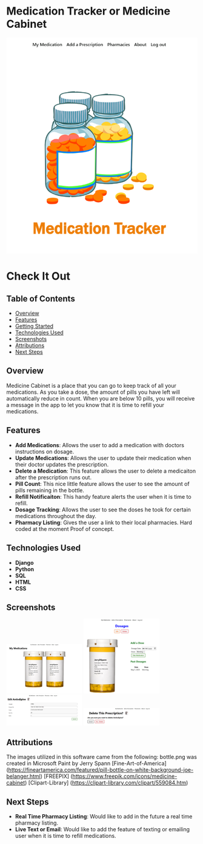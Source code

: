 # Medication Tracker or Medicine Cabinet

![Logo](main_app/static/images/README-images/logo-screen.png)

# Check It Out

## Table of Contents
- [Overview](#overview)
- [Features](#features)
- [Getting Started](#getting-started)
- [Technologies Used](#technologies-used)
- [Screenshots](#screenshots)
- [Attributions](#attributions)
- [Next Steps](#next-steps)

## Overview
Medicine Cabinet is a place that you can go to keep track of all your medications.  As you take a dose, the amount of pills you have left will automatically reduce in count.  When you are below 10 pills, you will receive a message in the app to let you know that it is time to refill your medications.

## Features
- **Add Medications**: Allows the user to add a medication with doctors instructions on dosage.
- **Update Medications**: Allows the user to update their medication when their doctor updates the prescription.
- **Delete a Medication**: This feature allows the user to delete a medicaiton after the prescription runs out.
- **Pill Count**: This nice little feature allows the user to see the amount of pills remaining in the bottle.
- **Refill Notificaiton**: This handy feature alerts the user when it is time to refill.
- **Dosage Tracking**: Allows the user to see the doses he took for certain medications throughout the day.
- **Pharmacy Listing**: Gives the user a link to their local pharmacies.  Hard coded at the moment Proof of concept.

## Technologies Used
- **Django**
- **Python**
- **SQL**
- **HTML**
- **CSS**

## Screenshots
<img src="main_app/static/images/README-images/my-cabinet.png" alt="Medication Tracker logo" width="200"/>
<img src="main_app/static/images/README-images/detail-screen.png" alt="Medication Tracker logo" width="200"/>
<img src="main_app/static/images/README-images/edit-screen.png" alt="Medication Tracker logo" width="200"/>
<img src="main_app/static/images/README-images/delete-screen.png" alt="Medication Tracker logo" width="200"/>

## Attributions
The images utilized in this software came from the following:
bottle.png was created in Microsoft Paint by Jerry Spann
[Fine-Art-of-America] (https://fineartamerica.com/featured/pill-bottle-on-white-background-joe-belanger.html)
[FREEPIX] (https://www.freepik.com/icons/medicine-cabinet)
[Clipart-Library] (https://clipart-library.com/clipart/559084.htm)

## Next Steps
- **Real Time Pharmacy Listing**: Would like to add in the future a real time pharmacy listing.
- **Live Text or Email**: Would like to add the feature of texting or emailing user when it is time to refill medications.





